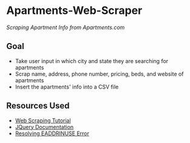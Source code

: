 # Apartments-Web-Scraper

*Scraping Apartment Info from Apartments.com*

## Goal
- Take user input in which city and state they are searching for apartments
- Scrap name, address, phone number, pricing, beds, and website of apartments
- Insert the apartments' info into a CSV file


## Resources Used
 - [Web Scraping Tutorial](https://youtu.be/-3lqUHeZs_0)
 - [JQuery Documentation](https://api.jquery.com/)
 - [Resolving EADDRINUSE Error](https://stackoverflow.com/questions/4075287/node-express-eaddrinuse-address-already-in-use-kill-server)